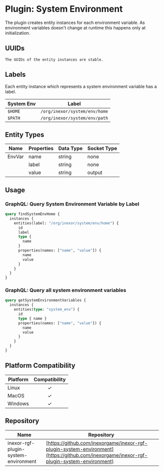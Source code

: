 # Plugin: System Environment

The plugin creates entity instances for each environment variable. As environment variables doesn't change at runtime
this happens only at initialization.

## UUIDs

```admonish info
The UUIDs of the entity instances are stable.
```

## Labels

Each entity instance which represents a system environment variable has a label.

| System Env  | Label                         |
|-------------|-------------------------------|
| `$HOME`     | `/org/inexor/system/env/home` |
| `$PATH`     | `/org/inexor/system/env/path` |

## Entity Types

| Name   | Properties | Data Type | Socket Type |
|--------|------------|-----------|-------------|
| EnvVar | name       | string    | none        |
|        | label      | string    | none        |
|        | value      | string    | output      |

## Usage

### GraphQL: Query System Environment Variable by Label

```graphql
query findSystemEnvHome {
  instances {
    entities(label: "/org/inexor/system/env/home") {
      id
      label
      type {
        name
      }
      properties(names: ["name", "value"]) {
        name
        value
      }
    }
  }
}
```

### GraphQL: Query all system environment variables

```graphql
query getSystemEnvironmentVariables {
  instances {
    entities(type: "system_env") {
      id
      type { name }
      properties(names: ["name", "value"]) {
        name
        value
      }
    }
  }
}
```

## Platform Compatibility

| Platform | Compatibility |
|----------|:-------------:|
| Linux    |       ✓       |
| MacOS    |       ✓       |
| Windows  |       ✓       |

## Repository

| Name                                 | Repository                                                                                                                               |
|--------------------------------------|------------------------------------------------------------------------------------------------------------------------------------------|
| inexor-rgf-plugin-system-environment | [https://github.com/inexorgame/inexor-rgf-plugin-system-environment](https://github.com/inexorgame/inexor-rgf-plugin-system-environment) |
